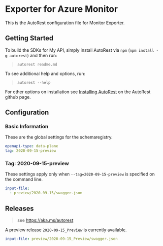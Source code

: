 # Exporter for Azure Monitor
This is the AutoRest configuration file for Monitor Exporter.

## Getting Started

To build the SDKs for My API, simply install AutoRest via `npm` (`npm install -g autorest`) and then run:

> `autorest readme.md`

To see additional help and options, run:

> `autorest --help`

For other options on installation see [Installing AutoRest](https://aka.ms/autorest/install) on the AutoRest github page.

## Configuration

### Basic Information

These are the global settings for the schemaregistry.

```yaml
openapi-type: data-plane
tag: 2020-09-15-preview
```

### Tag: 2020-09-15-preview

These settings apply only when `--tag=2020-09-15-preview` is specified on the command line.

```yaml $(tag) == '2020-09-15-preview'
input-file:
  - preview/2020-09-15/swagger.json
```

## Releases

> see https://aka.ms/autorest

A preview release `2020-09-15_Preview` is currently available.
``` yaml $(tag) == 'release_2_0'
input-file: preview/2020-09-15_Preview/swagger.json
```
